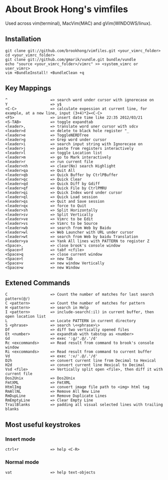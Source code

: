 # About Brook Hong's vimfiles

Used across vim(terminal), MacVim(MAC) and gVim(WINDOWS/linux).

## Installation

    git clone git://github.com/brookhong/vimfiles.git <your_vimrc_folder>
    cd <your_vimrc_folder>
    git clone git://github.com/gmarik/vundle.git bundle/vundle
    echo "source <your_vimrc_folder>/vimrc" >> <system_vimrc or user_vimrc>
    vim +BundleInstall! +BundleClean +q

## Key Mappings

    ^                   => search word under cursor with ignorecase on
    Y                   => y$
    <C-C>               => calculate expession at current line, for example, at a new line, input (3+4)*2=<C-C>
    <F5>                => insert date time like 22:35 2012/03/21
    <S-TAB>             => toggle expandtab
    <leader>,           => translate word uner cursor with sdcv
    <leader>d           => delete to black hole register "_
    <leader>e           => ToggleNERDTree
    <leader>g           => Grep word under cursor
    <leader>i           => search input string with Ignorecase on
    <leader>j           => paste from registers interactively
    <leader>l           => toggle Location list
    <leader>m           => go to Mark interactively
    <leader>r           => run current file
    <leader>nh          => clear(No) search Highlight
    <leader>qa          => Quit All
    <leader>qb          => Quick Buffer by CtrlPBuffer
    <leader>qc          => Quick Clear
    <leader>qd          => Quick Diff by Gdiff
    <leader>qf          => Quick File by CtrlPMRU
    <leader>qi          => Quick Index word under cursor
    <leader>ql          => Quick Load session
    <leader>qs          => Quit and Save session
    <leader>qx          => force to Quit
    <leader>sh          => Split Horizontally
    <leader>sv          => Split Vertically
    <leader>ve          => Vimrc to be Edit
    <leader>vs          => Vimrc to be Source
    <leader>wb          => search from Web by Baidu
    <leader>wl          => Web Launcher with URL under cursor
    <leader>wt          => search from Web by baidu Translation
    <leader>ya          => Yank All lines with PATTERN to register Z
    <Space>,            => close brook's console window
    <Space>f            => tabf <cfile>
    <Space>q            => close current window
    <Space>t            => new Tab
    <Space>v            => new window Vertically
    <Space>w            => new Window

## Extened Commands

    C                   => Count the number of matches for last search pattern(@/)
    C <pattern>         => Count the number of matches for pattern
    H <pattern>         => search in Help
    I <pattern>         => include-search(:il) in current buffer, then open location list
    L                   => Locate PATTERN in current directory
    S <phrase>          => search \<<phrase>\>
    Df                  => diff two vertically opened files
    Et <number>         => expandtab with tabstop as <number>
    Gd                  => exec ':g/'.@/.'/d'
    Rc <excommands>     => Read result from command to brook's console window
    Ri <excommands>     => Read result from command to current buffer
    Vd                  => exec ':v/'.@/.'/d'
    D2h                 => convert current line from Decimal to Hexical
    H2d                 => convert current line Hexical to Decimal
    Vsd <file>          => Vertically split open <file>, then diff it with current file
    Dos2Unix            => Dos2Unix
    FmtXML              => FmtXML
    HtmlImg             => convert image file path to <img> html tag
    RmAllNL             => Remove All New Line
    RmDupLine           => Remove Duplicate Lines
    RmEmptyLine         => Clear Empty Line
    TrailBlanks         => padding all visual selected lines with trailing blanks

## Most useful keystrokes
### Insert mode
    ctrl+r              => help <C-R>
### Normal mode
    vat                 => help text-objects
